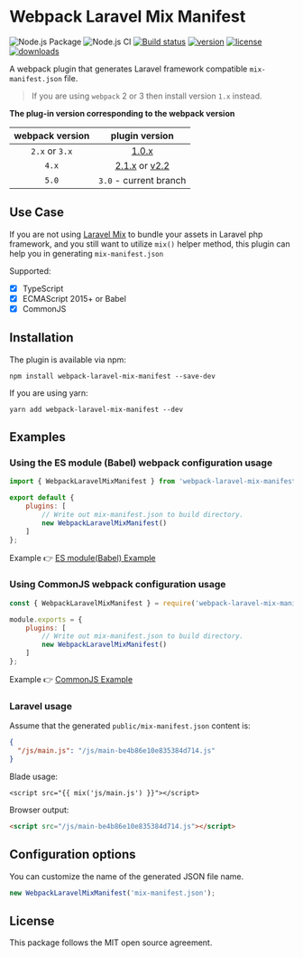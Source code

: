 # Webpack Laravel Mix Manifest

![Node.js Package](https://github.com/medz/webpack-laravel-mix-manifest/workflows/Node.js%20Package/badge.svg)
![Node.js CI](https://github.com/medz/webpack-laravel-mix-manifest/workflows/Node.js%20CI/badge.svg)
[![Build status](https://ci.appveyor.com/api/projects/status/03vskuss6wny910u?svg=true)](https://ci.appveyor.com/project/medz/webpack-laravel-mix-manifest)
[![version](https://badgen.net/npm/v/webpack-laravel-mix-manifest)](https://www.npmjs.com/package/webpack-laravel-mix-manifest)
[![license](https://badgen.net/github/license/medz/webpack-laravel-mix-manifest)](https://github.com/medz/webpack-laravel-mix-manifest)
[![downloads](https://badgen.net/npm/dt/webpack-laravel-mix-manifest)](https://www.npmjs.com/package/webpack-laravel-mix-manifest)

A webpack plugin that generates Laravel framework compatible `mix-manifest.json` file.

> If you are using `webpack` 2 or 3 then install version `1.x` instead.

**The plug-in version corresponding to the webpack version**

| webpack version | plugin version |
|:----:|:----:|
| `2.x` or `3.x` | [1.0.x](https://github.com/medz/webpack-laravel-mix-manifest/tree/v1.0) |
| `4.x` | [2.1.x](https://github.com/medz/webpack-laravel-mix-manifest/tree/v2.1) or [v2.2](https://github.com/medz/webpack-laravel-mix-manifest/tree/v2.2) |
| `5.0` | `3.0` - current branch |

## Use Case

If you are not using [Laravel Mix](https://github.com/JeffreyWay/laravel-mix) to bundle your assets in Laravel php framework, 
and you still want to utilize `mix()` helper method, this plugin can help you in generating `mix-manifest.json`

Supported: 

- [x] TypeScript
- [x] ECMAScript 2015+ or Babel
- [x] CommonJS

## Installation

The plugin is available via npm:

```shell
npm install webpack-laravel-mix-manifest --save-dev
```
If you are using yarn:

```shell
yarn add webpack-laravel-mix-manifest --dev
```

## Examples

### Using the ES module (Babel) webpack configuration usage

```js
import { WebpackLaravelMixManifest } from 'webpack-laravel-mix-manifest';

export default {
    plugins: [
        // Write out mix-manifest.json to build directory.
        new WebpackLaravelMixManifest()
    ]
};
```

Example 👉 [ES module(Babel) Example](examples/dev-es-module)

### Using CommonJS webpack configuration usage

```js
const { WebpackLaravelMixManifest } = require('webpack-laravel-mix-manifest');

module.exports = {
    plugins: [
        // Write out mix-manifest.json to build directory.
        new WebpackLaravelMixManifest()
    ]
};
```

Example 👉 [CommonJS Example](examples/dev-commonjs-module)

### Laravel usage

Assume that the generated `public/mix-manifest.json` content is:

```json
{
  "/js/main.js": "/js/main-be4b86e10e835384d714.js"
}
```

Blade usage:

```blade
<script src="{{ mix('js/main.js') }}"></script>
```

Browser output:

```html
<script src="/js/main-be4b86e10e835384d714.js"></script>
```

## Configuration options

You can customize the name of the generated JSON file name.

```js
new WebpackLaravelMixManifest('mix-manifest.json');
```

## License

This package follows the MIT open source agreement.
